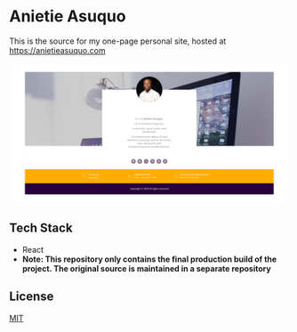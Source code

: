 # Anietie Asuquo

This is the source for my one-page personal site, hosted at <https://anietieasuquo.com>

![Preview](/static/media/preview.png "Preview")

## Tech Stack
- React
- **Note: This repository only contains the final production build of the project. The original source is maintained in a separate repository**

## License

[MIT](https://choosealicense.com/licenses/mit/)
